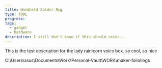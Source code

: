 ```yaml
---
title: Handheld Solder Rig
type: TOOL
progress: 
tags:
  - gadget
  - hardware
description: I still don't know if this should exist...
---
```

This is the test description for the lady rainicorn voice box. so cool, so nice


C:\Users\asus\Documents\Work\Personal-Vault\WORK\maker-folio\logs